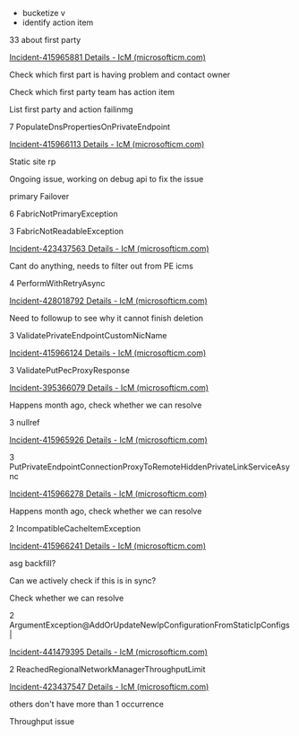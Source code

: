 
- bucketize  v
- identify action item


33 about first party

[Incident-415965881 Details - IcM (microsofticm.com)](https://portal.microsofticm.com/imp/v3/incidents/details/415965881/home)

Check which first part is having problem and contact owner

Check which first party team has action item

List first party and action failinmg

7 PopulateDnsPropertiesOnPrivateEndpoint

[Incident-415966113 Details - IcM (microsofticm.com)](https://portal.microsofticm.com/imp/v3/incidents/details/415966113/home)

Static site rp

Ongoing issue, working on debug api to fix the issue

primary Failover

6 FabricNotPrimaryException

3 FabricNotReadableException

[Incident-423437563 Details - IcM (microsofticm.com)](https://portal.microsofticm.com/imp/v3/incidents/details/423437563/home)

Cant do anything, needs to filter out from PE icms

4 PerformWithRetryAsync

[Incident-428018792 Details - IcM (microsofticm.com)](https://portal.microsofticm.com/imp/v3/incidents/details/428018792/home)

Need to followup to see why it cannot finish deletion

3 ValidatePrivateEndpointCustomNicName

[Incident-415966124 Details - IcM (microsofticm.com)](https://portal.microsofticm.com/imp/v3/incidents/details/415966124/home)

3 ValidatePutPecProxyResponse

[Incident-395366079 Details - IcM (microsofticm.com)](https://portal.microsofticm.com/imp/v3/incidents/details/395366079/home)

Happens month ago, check whether we can resolve

3 nullref

[Incident-415965926 Details - IcM (microsofticm.com)](https://portal.microsofticm.com/imp/v3/incidents/details/415965926/home)

3 PutPrivateEndpointConnectionProxyToRemoteHiddenPrivateLinkServiceAsync

[Incident-415966278 Details - IcM (microsofticm.com)](https://portal.microsofticm.com/imp/v3/incidents/details/415966278/home)

Happens month ago, check whether we can resolve

2 IncompatibleCacheItemException

[Incident-415966241 Details - IcM (microsofticm.com)](https://portal.microsofticm.com/imp/v3/incidents/details/415966241/home)

asg backfill?

Can we actively check if this is in sync?

Check whether we can resolve

2 ArgumentException@AddOrUpdateNewIpConfigurationFromStaticIpConfigs|

[Incident-441479395 Details - IcM (microsofticm.com)](https://portal.microsofticm.com/imp/v3/incidents/details/441479395/home)

2 ReachedRegionalNetworkManagerThroughputLimit

[Incident-423437547 Details - IcM (microsofticm.com)](https://portal.microsofticm.com/imp/v3/incidents/details/423437547/home)

others don't have more than 1 occurrence

Throughput issue